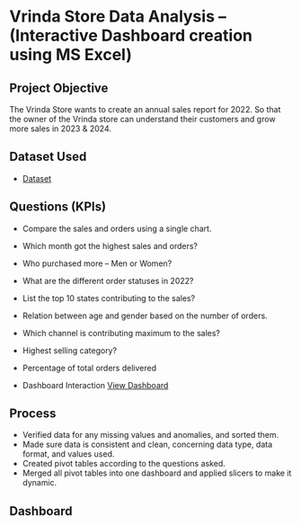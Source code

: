 # Vrinda Store Data Analysis – (Interactive Dashboard creation using MS Excel)
## Project Objective
The Vrinda Store wants to create an annual sales report for 2022. So that the owner of the Vrinda store can understand their customers and grow more sales in 2023 & 2024.

## Dataset Used
- <a href="https://github.com/RainyPrajapati/Data-Analysis-Dashboard/blob/main/Vrinda%20Store%20Data%20Analysis.xlsx">Dataset</a>
## Questions (KPIs)
-	Compare the sales and orders using a single chart.
-	Which month got the highest sales and orders?
- Who purchased more – Men or Women?
-	What are the different order statuses in 2022?
-	List the top 10 states contributing to the sales?
-	Relation between age and gender based on the number of orders.
-	Which channel is contributing maximum to the sales?
-	Highest selling category?
-	Percentage of total orders delivered

-	Dashboard Interaction <a href="https://github.com/RainyPrajapati/Data-Analysis-Dashboard/blob/main/Vrinda%20Store%20dashboard%20image.png">View Dashboard</a>

## Process
-	Verified data for any missing values and anomalies, and sorted them.
- Made sure data is consistent and clean, concerning data type, data format, and values used.
- Created pivot tables according to the questions asked.
-	Merged all pivot tables into one dashboard and applied slicers to make it dynamic.

 ## Dashboard



   

